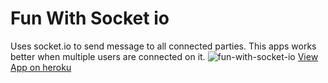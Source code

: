 # Fun With Socket io
Uses socket.io to send message to all connected parties.
This apps works better when multiple users are connected on it.
![fun-with-socket-io](https://user-images.githubusercontent.com/45056137/143727855-670d2be9-63ac-4aae-b268-46db47a49bc7.png)
[View App on heroku](https://fun-with-socketio.herokuapp.com "Google's Homepage")
